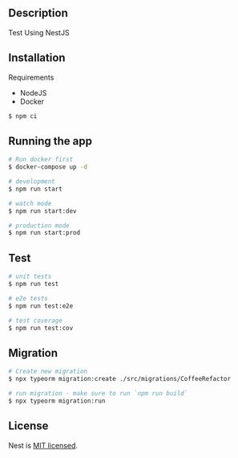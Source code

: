 ## Description

Test Using NestJS

## Installation

Requirements
- NodeJS
- Docker

```bash
$ npm ci
```

## Running the app

```bash
# Run docker first
$ docker-compose up -d

# development
$ npm run start

# watch mode
$ npm run start:dev

# production mode
$ npm run start:prod
```

## Test

```bash
# unit tests
$ npm run test

# e2e tests
$ npm run test:e2e

# test coverage
$ npm run test:cov
```

## Migration

```bash
# Create new migration
$ npx typeorm migration:create ./src/migrations/CoffeeRefactor

# run migration - make sure to run `npm run build`
$ npx typeorm migration:run
```
## License

Nest is [MIT licensed](LICENSE).
